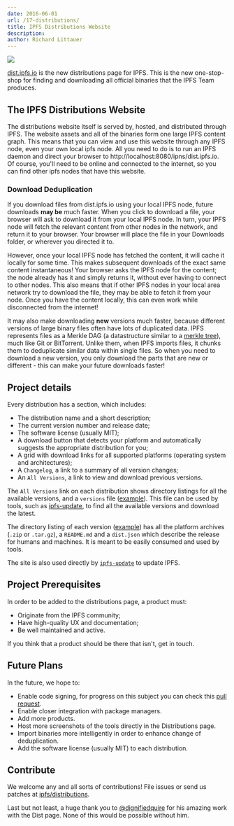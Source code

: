```yaml
---
date: 2016-06-01
url: /17-distributions/
title: IPFS Distributions Website
description:
author: Richard Littauer
---
```


[![](img/screenshot.png)](https://dist.ipfs.io/)

[dist.ipfs.io](https://dist.ipfs.io/) is the new distributions page for IPFS. This is the new one-stop-shop for finding and downloading all official binaries that the IPFS Team produces.

## The IPFS Distributions Website

The distributions website itself is served by, hosted, and distributed through IPFS. The website assets and all of the binaries form one large IPFS content graph. This means that you can view and use this website through any IPFS node, even your own local ipfs node. All you need to do is to run an IPFS daemon and direct your browser to http://localhost:8080/ipns/dist.ipfs.io. Of course, you'll need to be online and connected to the internet, so you can find other ipfs nodes that have this website.

### Download Deduplication

If you download files from dist.ipfs.io using your local IPFS node, future downloads **may be** much faster. When you click to download a file, your browser will ask to download it from your local IPFS node. In turn, your IPFS node will fetch the relevant content from other nodes in the network, and return it to your browser. Your browser will place the file in your Downloads folder, or wherever you directed it to.

However, once your local IPFS node has fetched the content, it will cache it locally for some time. This makes subsequent downloads of the exact same content instantaneous! Your browser asks the IPFS node for the content; the node already has it and simply returns it, without ever having to connect to other nodes. This also means that if other IPFS nodes in your local area network try to download the file, they may be able to fetch it from your node. Once you have the content locally, this can even work while disconnected from the internet!

It may also make downloading **new** versions much faster, because different versions of large binary files often have lots of duplicated data. IPFS represents files as a Merkle DAG (a datastructure similar to a [merkle tree](https://en.wikipedia.org/wiki/Merkle_tree)), much like Git or BitTorrent. Unlike them, when IPFS imports files, it chunks them to deduplicate similar data within single files. So when you need to download a new version, you only download the parts that are new or different - this can make your future downloads faster!

## Project details

Every distribution has a section, which includes:

- The distribution name and a short description;
- The current version number and release date;
- The software license (usually MIT);
- A download button that detects your platform and automatically suggests the appropriate distribution for you;
- A grid with download links for all supported platforms (operating system and architectures);
- A `Changelog`, a link to a summary of all version changes;
- An `All Versions`, a link to view and download previous versions.

The `All Versions` link on each distribution shows directory listings for all the available versions, and a `versions` file ([example](https://dist.ipfs.io/go-ipfs/versions)). This file can be used by tools, such as [ipfs-update](https://dist.ipfs.io/#ipfs-update), to find all the available versions and download the latest.

The directory listing of each version ([example](https://dist.ipfs.io/go-ipfs/v0.3.11)) has all the platform archives (`.zip` or `.tar.gz`), a `README.md` and a `dist.json` which describe the release for humans and machines. It is meant to be easily consumed and used by tools.

The site is also used directly by [`ipfs-update`](https://github.com/ipfs/ipfs-update) to update IPFS.

## Project Prerequisites

In order to be added to the distributions page, a product must:

- Originate from the IPFS community;
- Have high-quality UX and documentation;
- Be well maintained and active.

If you think that a product should be there that isn't, get in touch.

## Future Plans

In the future, we hope to:

- Enable code signing, for progress on this subject you can check this [pull request](https://github.com/ipfs/distributions/pull/51).
- Enable closer integration with package managers.
- Add more products.
- Host more screenshots of the tools directly in the Distributions page.
- Import binaries more intelligently in order to enhance change of deduplication.
- Add the software license (usually MIT) to each distribution.

## Contribute

We welcome any and all sorts of contributions! File issues or send us patches at [ipfs/distributions](https://github.com/ipfs/distributions).

Last but not least, a huge thank you to [@dignifiedquire](https://github.com/dignifiedquire) for his amazing work with the Dist page. None of this would be possible without him.
